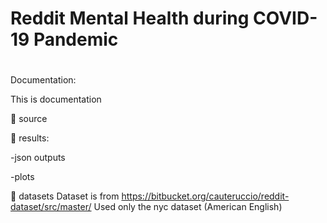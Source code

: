 # Reddit Mental Health during COVID-19 Pandemic
# 

Documentation:


This is documentation

📁 source


📁 results:


-json outputs

-plots


📁 datasets
Dataset is from https://bitbucket.org/cauteruccio/reddit-dataset/src/master/
Used only the nyc dataset (American English)

